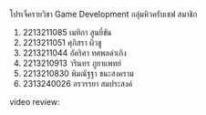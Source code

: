 โปรเจ็ครายวิชา Game Development กลุ่มหิวครับเชฟ 
สมาชิก
1. 2213211085 เมทิกา สูนยี่ขัน
2. 2213211051 ศุภิสรา ผิวชู
3. 2213211044 อัคริศา ทศพลดำเกิง
4. 2213210913 วรินทร ภูยาแพทย์
5. 2213210830 พิมณัฐฐา ชนะสงคราม
6. 2313240026 อรวรรยา สมประสงค์

video review:

 
 

